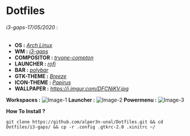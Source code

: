 # Dotfiles
###### i3-gaps-17/05/2020 :

- **OS :** [*Arch Linux*](https://www.archlinux.org/) 
- **WM :** [*i3-gaps*](https://github.com/Airblader/i3)
- **COMPOSITOR :** [*tryone-compton*](https://github.com/tryone144/compton)
- **LAUNCHER :** [*rofi*](https://github.com/davatorium/rofi)
- **BAR :** [*polybar*](https://github.com/polybar/polybar)
- **GTK-THEME :** [*Breeze*](https://www.gnome-look.org/p/1197982/)
- **ICON-THEME :** [*Papirus*](https://github.com/PapirusDevelopmentTeam/papirus-icon-theme)
- **WALLPAPER :** *https://i.imgur.com/DFCNiKV.jpg*


**Workspaces :**
![Image-1](https://i.imgur.com/C9RDMju.jpg)
**Launcher :**
![Image-2](https://i.imgur.com/STGmz8m.png)
**Powermenu :**
![Image-3](https://i.imgur.com/SdEldkA.png)

**How To Install ?**
```
git clone https://github.com/alper3n-unal/Dotfiles.git && cd Dotfiles/i3-gaps/ && cp -r .config .gtkrc-2.0 .xinitrc ~/
```
